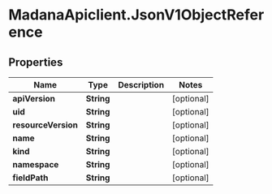 # MadanaApiclient.JsonV1ObjectReference

## Properties

Name | Type | Description | Notes
------------ | ------------- | ------------- | -------------
**apiVersion** | **String** |  | [optional] 
**uid** | **String** |  | [optional] 
**resourceVersion** | **String** |  | [optional] 
**name** | **String** |  | [optional] 
**kind** | **String** |  | [optional] 
**namespace** | **String** |  | [optional] 
**fieldPath** | **String** |  | [optional] 


